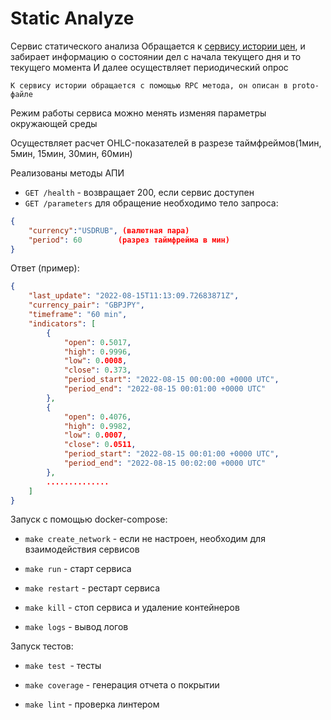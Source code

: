 # Static Analyze

Сервис статического анализа
Обращается к [сервису истории цен](https://github.com/dantedenis/service_history), и забирает информацию о состоянии дел с начала текущего дня и то текущего момента
И далее осуществляет периодический опрос

`К сервису истории обращается с помощью RPC метода, он описан в proto-файле`

Режим работы сервиса можно менять изменяя параметры окружающей среды

Осуществляет расчет OHLC-показателей в разрезе таймфреймов(1мин, 5мин, 15мин, 30мин, 60мин)

Реализованы методы АПИ  
* `GET /health` - возвращает 200, если сервис доступен  
* `GET /parameters` для обращение необходимо тело запроса:  
```json
{
    "currency":"USDRUB", (валютная пара)
    "period": 60        (разрез таймфрейма в мин)
}
```
Ответ (пример):
```json
{
    "last_update": "2022-08-15T11:13:09.72683871Z",
    "currency_pair": "GBPJPY",
    "timeframe": "60 min",
    "indicators": [
        {
            "open": 0.5017,
            "high": 0.9996,
            "low": 0.0008,
            "close": 0.373,
            "period_start": "2022-08-15 00:00:00 +0000 UTC",
            "period_end": "2022-08-15 00:01:00 +0000 UTC"
        },
        {
            "open": 0.4076,
            "high": 0.9982,
            "low": 0.0007,
            "close": 0.0511,
            "period_start": "2022-08-15 00:01:00 +0000 UTC",
            "period_end": "2022-08-15 00:02:00 +0000 UTC"
        },
        ..............
    ]
}
```

Запуск с помощью docker-compose:

* `make create_network` - если не настроен, необходим для взаимодействия сервисов

* `make run` - старт сервиса

* `make restart` - рестарт сервиса

* `make kill` - стоп сервиса и удаление контейнеров

* `make logs` - вывод логов


Запуск тестов:

* `make test `- тесты

* `make coverage` - генерация отчета о покрытии

* `make lint` - проверка линтером
